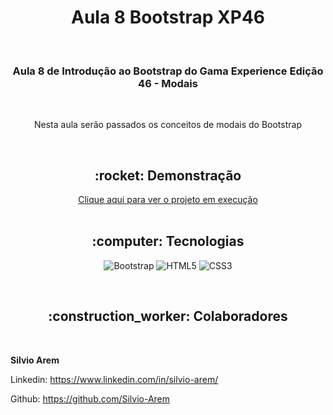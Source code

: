 <h1 align="center">Aula 8 Bootstrap XP46</h1>

<br>

<h3 align="center">Aula 8 de Introdução ao Bootstrap do Gama Experience Edição 46 - Modais</h3>

<br>

<p align="center">Nesta aula serão passados os conceitos de modais do Bootstrap</p>

<br>

<h2 align="center">:rocket: Demonstração</h2>

<div align="center"> 
  <a href="">Clique aqui para ver o projeto em execução</a>
</div>
<br>

<h2 align="center">:computer: Tecnologias</h2>
<div align="center">

  ![Bootstrap](https://img.shields.io/badge/Bootstrap-563D7C?style=for-the-badge&logo=bootstrap&logoColor=white) 
  ![HTML5](https://img.shields.io/badge/HTML5-E34F26?style=for-the-badge&logo=html5&logoColor=white) 
  ![CSS3](https://img.shields.io/badge/CSS3-1572B6?style=for-the-badge&logo=css3&logoColor=white) 
  
</div>
<br>
<h2 align="center">:construction_worker: Colaboradores</h2>


<br>

**Silvio Arem**

Linkedin: https://www.linkedin.com/in/silvio-arem/

Github: https://github.com/Silvio-Arem
